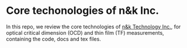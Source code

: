 # Core techonologies of n&k Inc.

In this repo, we review the core technologies of [n&k Technology Inc.](https://www.nandk.com), for optical critical dimension (OCD) and thin film (TF) measurements, containing the code, docs and tex files.